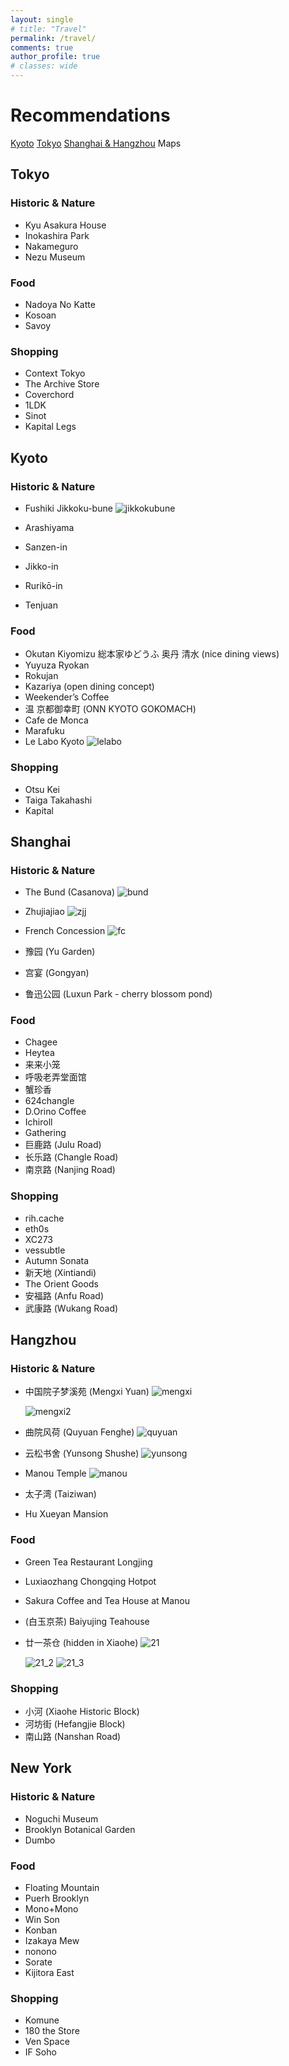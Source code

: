 ```yaml
---
layout: single
# title: "Travel"
permalink: /travel/
comments: true
author_profile: true
# classes: wide
---
```

<!--
# Ranking 

1. Kyoto
2. Shanghai
3. Zhujiajiao
4. Lucerne
5. Tokyo
6. New York
7. Paris
8. Nice
9. Los Angeles
10. San Francisco
11. Manila
12. Barcelona
13. San Diego
-->

# Recommendations

[Kyoto](https://www.google.com/maps/d/u/0/edit?mid=1myDf7hhCDIB0zTT-va7_Ur1ns0nAE2k&usp=sharing)
[Tokyo](https://www.google.com/maps/d/u/0/edit?mid=1rJmsx3ane8e_gNSuajgAnGzL0ZA-0Ow&usp=sharing)
[Shanghai & Hangzhou](https://www.google.com/maps/d/u/0/edit?mid=1GvXNFhwESkI5RhZnmCDswGMtR9baabI&usp=sharing) Maps


## Tokyo

### Historic & Nature
- Kyu Asakura House
- Inokashira Park
- Nakameguro
- Nezu Museum

### Food
- Nadoya No Katte
- Kosoan
- Savoy

### Shopping
- Context Tokyo
- The Archive Store
- Coverchord
- 1LDK
- Sinot
- Kapital Legs

## Kyoto

### Historic & Nature
- Fushiki Jikkoku-bune
  <img src="../assets/images/jikkokubune.JPG" alt="jikkokubune" style="max-width: 100%; height: auto;">

- Arashiyama
- Sanzen-in
- Jikko-in
- Rurikō-in 
- Tenjuan

### Food
- Okutan Kiyomizu 総本家ゆどうふ 奥丹 清水 (nice dining views)
- Yuyuza Ryokan
- Rokujan
- Kazariya (open dining concept)
- Weekender’s Coffee
- 温 京都御幸町 (ONN KYOTO GOKOMACH)
- Cafe de Monca
- Marafuku
- Le Labo Kyoto
  <img src="../assets/images/IMG_3013.JPG" alt="lelabo" style="max-width: 100%; height: auto;">

### Shopping
- Otsu Kei
- Taiga Takahashi
- Kapital

## Shanghai

### Historic & Nature
- The Bund (Casanova)
  <img src="../assets/images/bund.JPG" alt="bund" style="max-width: 100%; height: auto;">

- Zhujiajiao
  <img src="../assets/images/zjj.JPG" alt="zjj" style="max-width: 100%; height: auto;">

- French Concession
  <img src="../assets/images/IMG_2996.JPG" alt="fc" style="max-width: 100%; height: auto;">

- 豫园 (Yu Garden)
- 宫宴 (Gongyan)
- 鲁迅公园 (Luxun Park - cherry blossom pond)

### Food
- Chagee
- Heytea
- 来来小笼
- 呼吸老弄堂面馆
- 蟹珍香
- 624changle
- D.Orino Coffee
- Ichiroll
- Gathering
- 巨鹿路 (Julu Road)
- 长乐路 (Changle Road)
- 南京路 (Nanjing Road)

### Shopping
- rih.cache
- eth0s
- XC273
- vessubtle
- Autumn Sonata
- 新天地 (Xintiandi)
- The Orient Goods
- 安福路 (Anfu Road)
- 武康路 (Wukang Road)


## Hangzhou

### Historic & Nature
- 中国院子梦溪苑 (Mengxi Yuan)
  <img src="../assets/images/mengxi.JPG" alt="mengxi" style="max-width: 100%; height: auto;">
  
  <img src="../assets/images/mengxi2.JPG" alt="mengxi2" style="max-width: 100%; height: auto;">

- 曲院风荷 (Quyuan Fenghe)
  <img src="../assets/images/quyuan_fenghe.JPG" alt="quyuan" style="max-width: 100%; height: auto;">

- 云松书舍 (Yunsong Shushe)
  <img src="../assets/images/yunsong.JPG" alt="yunsong" style="max-width: 100%; height: auto;">

- Manou Temple
  <img src="../assets/images/manou.JPG" alt="manou" style="max-width: 100%; height: auto;">
  
- 太子湾 (Taiziwan)
- Hu Xueyan Mansion

### Food
- Green Tea Restaurant Longjing
- Luxiaozhang Chongqing Hotpot
- Sakura Coffee and Tea House at Manou
- (白玉京茶) Baiyujing Teahouse
- 廿一茶仓 (hidden in Xiaohe)
  <img src="../assets/images/21.JPG" alt="21" style="max-width: 100%; height: auto;">
  
  <img src="../assets/images/21_2.JPG" alt="21_2" style="max-width: 100%; height: auto;">
  
  <img src="../assets/images/21_3.JPG" alt="21_3" style="max-width: 100%; height: auto;">

### Shopping
- 小河 (Xiaohe Historic Block)
- 河坊街 (Hefangjie Block)
- 南山路 (Nanshan Road)

## New York

### Historic & Nature
- Noguchi Museum
- Brooklyn Botanical Garden
- Dumbo

### Food
- Floating Mountain
- Puerh Brooklyn
- Mono+Mono
- Win Son
- Konban
- Izakaya Mew
- nonono
- Sorate
- Kijitora East

### Shopping
- Komune
- 180 the Store
- Ven Space
- IF Soho

